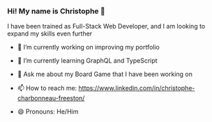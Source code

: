 ### Hi! My name is Christophe 👋

I have been trained as Full-Stack Web Developer, and I am looking to expand my skills even further

- 🔭 I’m currently working on improving my portfolio

- 🌱 I’m currently learning GraphQL and TypeScript

- 💬 Ask me about my Board Game that I have been working on

- 📫 How to reach me: https://www.linkedin.com/in/christophe-charbonneau-freeston/

- 😄 Pronouns: He/Him


<!--
**St0neofFr33dom/St0neofFr33dom** is a ✨ _special_ ✨ repository because its `README.md` (this file) appears on your GitHub profile.

Here are some ideas to get you started:

- 🔭 I’m currently working on ...
- 🌱 I’m currently learning ...
- 👯 I’m looking to collaborate on ...
- 🤔 I’m looking for help with ...
- 💬 Ask me about ...
- 📫 How to reach me: ...
- 😄 Pronouns: ...
- ⚡ Fun fact: ...
-->

